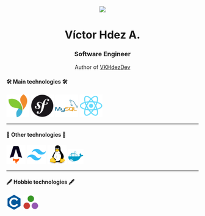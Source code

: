 <div align="center">
	<img src="https://media2.giphy.com/media/v1.Y2lkPTc5MGI3NjExZjlqcHJncHNiYzY4MHFyZ3d6aW8xdG03MXh0cnRha3VrZTIzMzRzaCZlcD12MV9pbnRlcm5hbF9naWZfYnlfaWQmY3Q9Zw/ENY5vJgJPEfG3Ym14H/giphy.gif"/>
	<h1>Víctor Hdez A.</h1>
	<h3>Software Engineer</h3>
	<p>Author of <a href="https://www.vkhdezdev.com" target="_blank">VKHdezDev</a></p>
</div>

<div>
	<h4>🛠 Main technologies 🛠</h4>
	<img src="https://github.com/devicons/devicon/blob/master/icons/yii/yii-original.svg" title="Yii 2" width="60" height="60"/>
	<img src="https://github.com/devicons/devicon/blob/master/icons/symfony/symfony-original.svg" title="Symfony" width="60" height="60"/>
	<img src="https://github.com/devicons/devicon/blob/master/icons/mysql/mysql-original-wordmark.svg" title="MySQL" width="60" height="60"/>
	<img src="https://github.com/devicons/devicon/blob/master/icons/react/react-original.svg" title="REACT" width="60" height="60"/>
	<hr>
</div>

<div>
	<h4>🔨 Other technologies 🔨</h4>
	<img src="https://raw.githubusercontent.com/devicons/devicon/ca28c779441053191ff11710fe24a9e6c23690d6/icons/astro/astro-original.svg" title="ASTRO" width="50" height="50"/>
	<img src="https://raw.githubusercontent.com/devicons/devicon/ca28c779441053191ff11710fe24a9e6c23690d6/icons/tailwindcss/tailwindcss-original.svg" title="TAILWIND" width="50" height="50"/>
	<img src="https://github.com/devicons/devicon/blob/master/icons/linux/linux-original.svg" title="LINUX" width="50" height="50"/>
	<img src="https://github.com/devicons/devicon/blob/master/icons/docker/docker-plain.svg" title="DOCKER" width="40" height="40"/>
	<hr>
</div>

<div>
	<h4>🖋 Hobbie technologies 🖋</h4>
	<img src="https://github.com/devicons/devicon/blob/master/icons/c/c-plain.svg" title="C" width="40" height="40"/>
	<img src="https://github.com/devicons/devicon/blob/master/icons/julia/julia-original.svg" title="JULIA" width="40" height="40"/>
</div>
